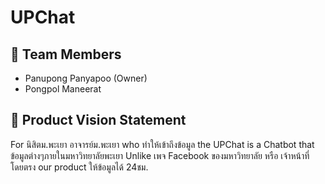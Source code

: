 # UPChat

## 👥 Team Members
- Panupong Panyapoo (Owner)
- Pongpol Maneerat


## 🎯 Product Vision Statement
For นิสิตม.พะเยา อาจารย์ม.พะเยา
who ทำให้เข้าถึงข้อมูล
the UPChat
is a Chatbot
that ข้อมูลต่างๆภายในมหาวิทยาลัยพะเยา
Unlike เพจ Facebook ของมหาวิทยาลัย หรือ เจ้าหน้าที่โดยตรง
our product ให้ข้อมูลได้ 24ชม.
